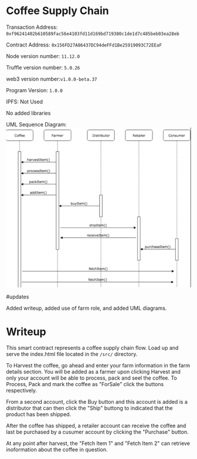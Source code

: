 # Coffee Supply Chain

Transaction Address: 
`0xf96241402b610589fac56e4103fd11d169bd719380c1de1d7c485beb03ea28eb`

Contract Address: `0x156FD27A86437DC94deFFd1Be25919093C72EEaF`

Node version number: `11.12.0`

Truffle version number: `5.0.26`

web3 version number:`v1.0.0-beta.37`

Program Version: `1.0.0`

IPFS: Not Used

No added libraries


UML Sequence Diagram:
![UML Sequence Diagram](./docs/umlsequencediagram.png)

#updates

Added writeup, added use of farm role, and added UML diagrams.

# Writeup

This smart contract represents a coffee supply chain flow. 
Load up and serve the index.html file located in the `/src/` directory. 

To Harvest the coffee, go ahead and enter your farm information in the farm details section. You will be added as a farmer upon clicking Harvest and only your account will be able to process, pack and seel the coffee. To Process, Pack and mark the coffee as "ForSale" click the buttons respectively. 

From a second account, click the Buy button and this account is added is a distributor that can then click the "Ship" buttong to indicated that the product has been shipped. 

After the coffee has shipped, a retailer account can receive the coffee and last be purchased by a cusumer account by clicking the "Purchase" button. 

At any point after harvest, the "Fetch Item 1" and "Fetch Item 2" can retrieve inoformation about the coffee in question. 
